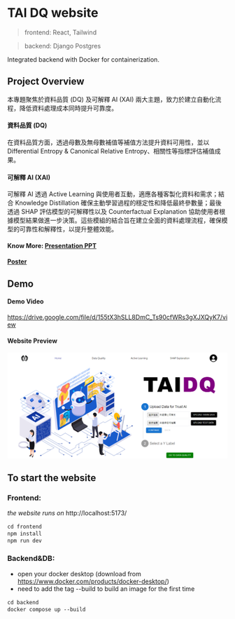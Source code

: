 # TAI DQ website

> frontend: React, Tailwind

> backend: Django Postgres

Integrated backend with Docker for containerization.

## Project Overview
本專題聚焦於資料品質 (DQ) 及可解釋 AI (XAI) 兩大主題，致力於建立自動化流程，降低資料處理成本同時提升可靠度。

#### 資料品質 (DQ)
在資料品質方面，透過母數及無母數補值等補值方法提升資料可用性，並以 Differential Entropy & Canonical Relative Entropy、相關性等指標評估補值成果。
#### 可解釋 AI (XAI)
可解釋 AI 透過 Active Learning 與使用者互動，適應各種客製化資料和需求；結合 Knowledge Distillation 確保主動學習過程的穩定性和降低最終參數量；最後透過 SHAP 評估模型的可解釋性以及 Counterfactual Explanation 協助使用者根據模型結果做進一步決策。這些模組的結合旨在建立全面的資料處理流程，確保模型的可靠性和解釋性，以提升整體效能。

#### Know More: [Presentation PPT](./專題簡報.pdf) 
#### [Poster](./Poster.pdf)

## Demo 
#### Demo Video
https://drive.google.com/file/d/155tX3hSLL8DmC_Ts90cfWRs3gXJXQyK7/view

#### Website Preview
![ Upload Page Screenshot](./image/upload_page.png)



## To start the website

### Frontend:

<i>the website runs on</i> http://localhost:5173/

```
cd frontend
npm install
npm run dev
```

### Backend&DB:

- open your docker desktop (download from https://www.docker.com/products/docker-desktop/)
- need to add the tag --build to build an image for the first time

```
cd backend
docker compose up --build
```

<!-- # TrustAi

TrustAi website

> frontend: React, Tailwind

> backend: Python Django

## To start the Website

### Virtual Environment
Stay in the directory, create `.venv` folder

```
python3 -m venv .venv
```

Activate `.venv`

```
. .venv/bin/activate
```

Check activated Python

```
which python3
```

Upgrade `pip`

```
pip install --upgrade pip
```

Install packages

```
pip install -r requirements.txt
```

---

### Frontend
Go to frontend and install packages

```
cd frontend
yarn install
```
or `npm install` (whatever works)

Start the frontend...

```
yarn run dev
```

the website runs on http://localhost:5173/

---

### Backend
Open another terminal and go to backend

```
cd backend
```

#### Set up PostgreSQL
Note: MacOS instructions only

##### Names for user, password, db, etc.
- Host: `127.0.0.1` or `localhost`
- Port: `5432`
- User: `ntuimproject`
- Password: `ntuim`
- Database Name: `ntuimprojectdatabase`

Install PostgreSQL and start it
```
brew tap homebrew/services
brew install postgresql
brew services start postgresql
```

Enter Postgresql

```
psql postgres
```

then the terminal will be like:

```
postgres=# blablabla
```

Create New User

- ‘;’ cannot be omitted!
- note the `postgres=#` is the start of the line, no need to type it

```
postgres=# CREATE ROLE username WITH LOGIN PASSWORD 'quoted password';
```

enter `\du` to check if user is created

Add `CREATEDB` Permission to the Users to Allow Them to Create Databases:

```
ALTER ROLE username CREATEDB;
```
then quit by `\q`

Re-enter Postgresql with User Identity

```
psql postgres -U username
```

then the terminal will be like:

```
postgres=> blablabla
```

Under the Identification of this User, Create a Database

```
postgres=> CREATE DATABASE database_name;
```

check database and its user by `\l`

#### Download PgAdmin4
link: https://www.pgadmin.org/download/

and refer to this page for creating a database
https://www.codementor.io/@engineerapart/getting-started-with-postgresql-on-mac-osx-are8jcopb


Finally, run the Django server

```
python3 manage.py runserver
```

and the server would run on port http://127.0.0.1:8000

<i>The CORS policy is dealt by using vite proxy</i> -->
